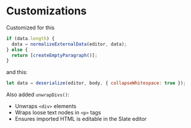 # Customizations

Customized for this

```js
if (data.length) {
  data = normalizeExternalData(editor, data);
} else {
  return [createEmptyParagraph()];
}
```

and this:

```js
let data = deserialize(editor, body, { collapseWhitespace: true });
```

Also added `unwrapDivs()`:

- Unwraps `<div>` elements
- Wraps loose text nodes in `<p>` tags
- Ensures imported HTML is editable in the Slate editor

